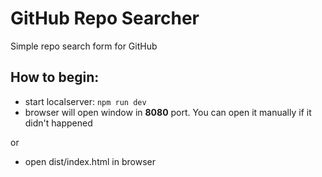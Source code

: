 # GitHub Repo Searcher
Simple repo search form for GitHub

## How to begin:
- start localserver: `npm run dev`
- browser will open window in **8080** port. You can open it manually if it didn't happened

or

- open dist/index.html in browser
